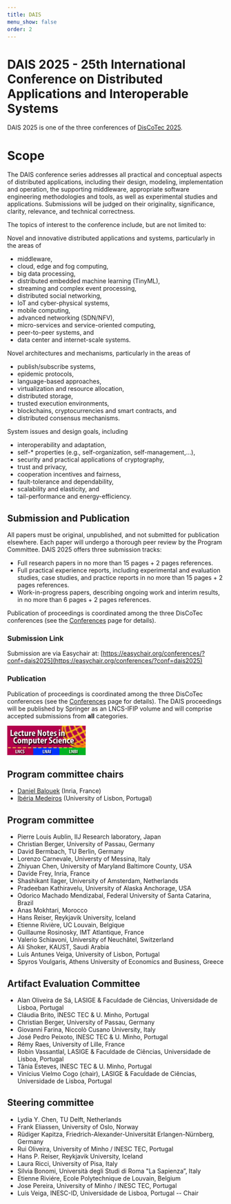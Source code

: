 ```yaml
---
title: DAIS
menu_show: false
order: 2
---
```


# DAIS 2025 - 25th International Conference on Distributed Applications and Interoperable Systems

DAIS 2025 is one of the three conferences of [DisCoTec 2025](.).

# Scope
The DAIS conference series addresses all practical and conceptual aspects of distributed applications, including their design, modeling, implementation and operation, the supporting middleware, appropriate software engineering methodologies and tools, as well as experimental studies and applications. Submissions will be judged on their originality, significance, clarity, relevance, and technical correctness.

The topics of interest to the conference include, but are not limited to:

Novel and innovative distributed applications and systems, particularly in the areas of
* middleware,
* cloud, edge and fog computing,
* big data processing,
* distributed embedded machine learning (TinyML),
* streaming and complex event processing,
* distributed social networking,
* IoT and cyber-physical systems,
* mobile computing,
* advanced networking (SDN/NFV),
* micro-services and service-oriented computing,
* peer-to-peer systems, and
* data center and internet-scale systems.

Novel architectures and mechanisms, particularly in the areas of
* publish/subscribe systems,
* epidemic protocols,
* language-based approaches,
* virtualization and resource allocation,
* distributed storage,
* trusted execution environments,
* blockchains, cryptocurrencies and smart contracts, and
* distributed consensus mechanisms.

System issues and design goals, including
* interoperability and adaptation,
* self-* properties (e.g., self-organization, self-management,...),
* security and practical applications of cryptography,
* trust and privacy,
* cooperation incentives and fairness,
* fault-tolerance and dependability,
* scalability and elasticity, and
* tail-performance and energy-efficiency.

<!--
## DAIS Accepted Papers

### Regular papers

### Short papers
-->

## Submission and Publication

All papers must be original, unpublished, and not submitted for publication elsewhere. Each paper will undergo a thorough peer review by the Program Committee. DAIS 2025 offers three submission tracks:

* Full research papers in no more than 15 pages + 2 pages references.
* Full practical experience reports, including experimental and evaluation studies, case studies, and practice reports in no more than 15 pages + 2 pages references.
* Work-in-progress papers, describing ongoing work and interim results, in no more than 6 pages + 2 pages references.

Publication of proceedings is coordinated among the three DisCoTec conferences (see the [Conferences](conferences) page for details).

### Submission Link

Submission are via Easychair at: [https://easychair.org/conferences/?conf=dais2025](https://easychair.org/conferences/?conf=dais2025)

### Publication

Publication of proceedings is coordinated among the three DisCoTec conferences (see the [Conferences](conferences) page for details). The DAIS proceedings will be published by Springer as an LNCS-IFIP volume and will comprise accepted submissions from __all__ categories.

<img src="lncs-logo.jpg" width="182" height="68"/>

## Program committee chairs
* [Daniel Balouek][DanielWeb] (Inria, France)
* [Ibéria Medeiros][IberiaWeb] (University of Lisbon, Portugal)

## Program committee
* Pierre Louis Aublin, IIJ Research laboratory, Japan
* Christian	Berger, University of Passau, Germany
* David	Bermbach, TU Berlin, Germany
* Lorenzo	Carnevale, Universty of Messina, Italy
* Zhiyuan	Chen, University of Maryland Baltimore County, USA
* Davide Frey, Inria, France
* Shashikant Ilager, University of Amsterdam, Netherlands
* Pradeeban	Kathiravelu, University of Alaska Anchorage, USA
* Odorico Machado	Mendizabal, Federal University of Santa Catarina, Brazil
* Anas Mokhtari, Morocco
* Hans Reiser, Reykjavik University, Iceland
* Etienne	Rivière, UC Louvain, Belgique
* Guillaume	Rosinosky, IMT Atlantique, France
* Valerio	Schiavoni, University of Neuchâtel, Switzerland
* Ali Shoker, KAUST, Saudi Arabia
* Luís Antunes Veiga, University of Lisbon, Portugal
* Spyros Voulgaris, Athens University of Economics and Business, Greece

## Artifact Evaluation Committee
* Alan Oliveira de Sá, LASIGE & Faculdade de Ciências, Universidade de Lisboa, Portugal
* Cláudia Brito, INESC TEC & U. Minho, Portugal
* Christian Berger, University of Passau, Germany
* Giovanni Farina,  Niccolò Cusano University, Italy
* José Pedro Peixoto, INESC TEC & U. Minho, Portugal
* Rémy Raes, University of Lille, France
* Robin Vassantlal, LASIGE & Faculdade de Ciências, Universidade de Lisboa, Portugal
* Tânia Esteves, INESC TEC & U. Minho, Portugal
* Vinícius Vielmo Cogo (chair), LASIGE & Faculdade de Ciências, Universidade de Lisboa, Portugal
  
## Steering committee
* Lydia Y. Chen, TU Delft, Netherlands
* Frank Eliassen, University of Oslo, Norway
* Rüdiger Kapitza, Friedrich-Alexander-Universität Erlangen-Nürnberg, Germany
* Rui Oliveira, University of Minho / INESC TEC, Portugal
* Hans P. Reiser, Reykjavik University, Iceland
* Laura Ricci, University of Pisa, Italy
* Silvia Bonomi, Università degli Studi di Roma "La Sapienza”, Italy
* Etienne Riviére, Ecole Polytechnique de Louvain, Belgium
* Jose Pereira, University of Minho / INESC TEC, Portugal
* Luís Veiga, INESC-ID, Universidade de Lisboa, Portugal -- Chair

[DanielWeb]: https://daniel-balouek.com/
[IberiaWeb]: https://di.fc.ul.pt/~imedeiros/
